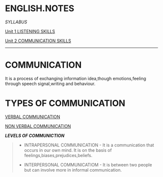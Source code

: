 # ENGLISH.NOTES


*SYLLABUS*

[Unit 1 LISTENING SKILLS](https://github.com/Japmankaur/english.notes/blob/main/unit%201.md)

[Unit 2 COMMUNICATION SKILLS](https://github.com/Japmankaur/english.notes/blob/main/unit%202.md)

----

# COMMUNICATION
It is a process of exchanging information idea,though emotions,feeling through speech signal,writing and behaviour.

# TYPES OF COMMUNICATION

[VERBAL COMMUNICATION](https://github.com/Japmankaur/english.notes/blob/main/verbal%20communication.md)

[NON VERBAL COMMUNICATION](https://github.com/Japmankaur/english.notes/blob/main/non%20verbal%20communication.md)

***LEVELS OF COMMUNICTION***


>- INTRAPERSONAL COMMUNICATION - It is a communication that occurs in our own mind. It is on the basis of feelings,biases,prejudices,beliefs.
>
>- INTERPERSONAL COMMUNICATIOM - It is between two people but can involve more in informal communication.











